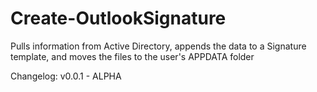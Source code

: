 # Create-OutlookSignature
Pulls information from Active Directory, appends the data to a Signature template, and moves the files to the user's APPDATA folder

Changelog:
v0.0.1 - ALPHA
